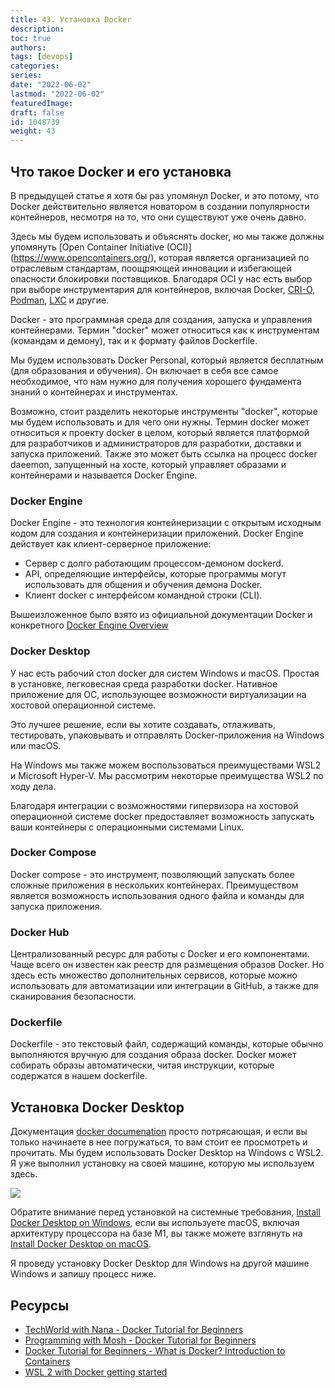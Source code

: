 ```yaml
---
title: 43. Установка Docker
description: 
toc: true
authors:
tags: [devops]
categories:
series: 
date: "2022-06-02"
lastmod: "2022-06-02"
featuredImage:
draft: false
id: 1048739
weight: 43
---
```

## Что такое Docker и его установка

В предыдущей статье я хотя бы раз упомянул Docker, и это потому, что Docker действительно является новатором в создании популярности контейнеров, несмотря на то, что они существуют уже очень давно. 

Здесь мы будем использовать и объяснять docker, но мы также должны упомянуть [Open Container Initiative (OCI)] (https://www.opencontainers.org/), которая является организацией по отраслевым стандартам, поощряющей инновации и избегающей опасности блокировки поставщиков. Благодаря OCI у нас есть выбор при выборе инструментария для контейнеров, включая Docker, [CRI-O](https://cri-o.io/), [Podman](http://podman.io/), [LXC](https://linuxcontainers.org/) и другие.

Docker - это программная среда для создания, запуска и управления контейнерами. Термин "docker" может относиться как к инструментам (командам и демону), так и к формату файлов Dockerfile.

Мы будем использовать Docker Personal, который является бесплатным (для образования и обучения). Он включает в себя все самое необходимое, что нам нужно для получения хорошего фундамента знаний о контейнерах и инструментах. 

Возможно, стоит разделить некоторые инструменты "docker", которые мы будем использовать и для чего они нужны. Термин docker может относиться к проекту docker в целом, который является платформой для разработчиков и администраторов для разработки, доставки и запуска приложений. Также это может быть ссылка на процесс docker daeemon, запущенный на хосте, который управляет образами и контейнерами и называется Docker Engine. 

### Docker Engine 

Docker Engine - это технология контейнеризации с открытым исходным кодом для создания и контейнеризации приложений. Docker Engine действует как клиент-серверное приложение:

- Сервер с долго работающим процессом-демоном dockerd.
- API, определяющие интерфейсы, которые программы могут использовать для общения и обучения демона Docker.
- Клиент docker с интерфейсом командной строки (CLI).

Вышеизложенное было взято из официальной документации Docker и конкретного [Docker Engine Overview](https://docs.docker.com/engine/)

### Docker Desktop 
У нас есть рабочий стол docker для систем Windows и macOS. Простая в установке, легковесная среда разработки docker. Нативное приложение для ОС, использующее возможности виртуализации на хостовой операционной системе. 

Это лучшее решение, если вы хотите создавать, отлаживать, тестировать, упаковывать и отправлять Docker-приложения на Windows или macOS. 

На Windows мы также можем воспользоваться преимуществами WSL2 и Microsoft Hyper-V. Мы рассмотрим некоторые преимущества WSL2 по ходу дела. 

Благодаря интеграции с возможностями гипервизора на хостовой операционной системе docker предоставляет возможность запускать ваши контейнеры с операционными системами Linux. 

### Docker Compose 
Docker compose - это инструмент, позволяющий запускать более сложные приложения в нескольких контейнерах. Преимуществом является возможность использования одного файла и команды для запуска приложения. 

### Docker Hub 
Централизованный ресурс для работы с Docker и его компонентами. Чаще всего он известен как реестр для размещения образов Docker. Но здесь есть множество дополнительных сервисов, которые можно использовать для автоматизации или интеграции в GitHub, а также для сканирования безопасности. 

### Dockerfile 

Dockerfile - это текстовый файл, содержащий команды, которые обычно выполняются вручную для создания образа docker. Docker может собирать образы автоматически, читая инструкции, которые содержатся в нашем dockerfile. 

## Установка Docker Desktop 

Документация [docker documenation](https://docs.docker.com/engine/install/) просто потрясающая, и если вы только начинаете в нее погружаться, то вам стоит ее просмотреть и прочитать. Мы будем использовать Docker Desktop на Windows с WSL2. Я уже выполнил установку на своей машине, которую мы используем здесь. 

![](../images/Day43_Containers1.png?v1)

Обратите внимание перед установкой на системные требования, [Install Docker Desktop on Windows](https://docs.docker.com/desktop/windows/install/), если вы используете macOS, включая архитектуру процессора на базе M1, вы также можете взглянуть на [Install Docker Desktop on macOS](https://docs.docker.com/desktop/mac/install/).

Я проведу установку Docker Desktop для Windows на другой машине Windows и запишу процесс ниже.  

## Ресурсы 

- [TechWorld with Nana - Docker Tutorial for Beginners](https://www.youtube.com/watch?v=3c-iBn73dDE)
- [Programming with Mosh - Docker Tutorial for Beginners](https://www.youtube.com/watch?v=pTFZFxd4hOI)
- [Docker Tutorial for Beginners - What is Docker? Introduction to Containers](https://www.youtube.com/watch?v=17Bl31rlnRM&list=WL&index=128&t=61s)
- [WSL 2 with Docker getting started](https://www.youtube.com/watch?v=5RQbdMn04Oc)

